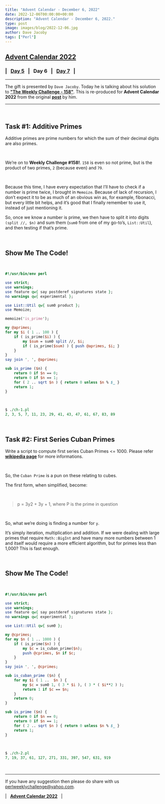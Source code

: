 ```yaml
---
title: "Advent Calendar - December 6, 2022"
date: 2022-12-06T00:00:00+00:00
description: "Advent Calendar - December 6, 2022."
type: post
image: images/blog/2022-12-06.jpg
author: Dave Jacoby
tags: ["Perl"]
---
```


## [**Advent Calendar 2022**](/blog/advent-calendar-2022)
### | &nbsp; [**Day 5**](/blog/advent-calendar-2022-12-05) &nbsp; | &nbsp; **Day 6** &nbsp; | &nbsp; [**Day 7**](/blog/advent-calendar-2022-12-07) &nbsp; |
***

The gift is presented by `Dave Jacoby`. Today he is talking about his solution to [**"The Weekly Challenge - 158"**](/blog/perl-weekly-challenge-158). This is re-produced for **Advent Calendar 2022** from the original [**post**](https://jacoby.github.io/2022/03/28/in-our-primes-weekly-challenge-158.html) by him.

***

<br>

## Task #1: Additive Primes

Additive primes are prime numbers for which the sum of their decimal digits are also primes.

<br>

We’re on to **Weekly Challenge #158!**. `158` is even so not prime, but is the product of two primes, `2` (because even) and `79`.

<br>

Because this time, I have every expectation that I’ll have to check if a number is prime twice, I brought in `Memoize`. Because of lack of recursion, I don’t expect it to be as much of an obvious win as, for example, fibonacci, but every little bit helps, and it’s good that I finally remember to use it, instead of just mentioning it.

So, once we know a number is prime, we then have to split it into digits `(split //, $n)` and sum them (`sum0` from one of my go-to’s, `List::Util`), and then testing if that’s prime.

<br>

## Show Me The Code!

<br>

```perl
#!/usr/bin/env perl

use strict;
use warnings;
use feature qw{ say postderef signatures state };
no warnings qw{ experimental };

use List::Util qw{ sum0 product };
use Memoize;

memoize('is_prime');

my @aprimes;
for my $i ( 1 .. 100 ) {
    if ( is_prime($i) ) {
        my $sum = sum0 split //, $i;
        if ( is_prime($sum) ) { push @aprimes, $i; }
    }
}
say join ', ', @aprimes;

sub is_prime ($n) {
    return 0 if $n == 0;
    return 0 if $n == 1;
    for ( 2 .. sqrt $n ) { return 0 unless $n % $_ }
    return 1;
}
```

<br>

```perl
$ ./ch-1.pl
2, 3, 5, 7, 11, 23, 29, 41, 43, 47, 61, 67, 83, 89
```

<br>

## Task #2: First Series Cuban Primes

Write a script to compute first series Cuban Primes <= 1000. Please refer [**wikipedia page**](https://en.wikipedia.org/wiki/Cuban_prime) for more informations.


<br>

So, the `Cuban Prime` is a pun on these relating to cubes.

The first form, when simplified, become:

<br>

> p = 3y2 + 3y + 1, where P is the prime in question

<br>

So, what we’re doing is finding a number for `y`.

It’s simply iteration, multiplication and addition. If we were dealing with large primes that require `Math::BigInt` and have many more numbers between 1 and itself would require a more efficient algorithm, but for primes less than 1,000? This is fast enough.

<br>

## Show Me The Code!

<br>

```perl
#!/usr/bin/env perl

use strict;
use warnings;
use feature qw{ say postderef signatures state };
no warnings qw{ experimental };

use List::Util qw{ sum0 };

my @cprimes;
for my $n ( 1 .. 1000 ) {
    if ( is_prime($n) ) {
        my $c = is_cuban_prime($n);
        push @cprimes, $n if $c;
    }
}
say join ', ', @cprimes;

sub is_cuban_prime ($n) {
    for my $i ( 1 ..  $n ) {
        my $c = sum0 1, ( 3 * $i ), ( 3 * ( $i**2 ) );
        return 1 if $c == $n;
    }
    return 0;
}

sub is_prime ($n) {
    return 0 if $n == 0;
    return 0 if $n == 1;
    for ( 2 .. sqrt $n ) { return 0 unless $n % $_ }
    return 1;
}
```

<br>

```perl
$ ./ch-2.pl
7, 19, 37, 61, 127, 271, 331, 397, 547, 631, 919
```

<br>

***

If you have any suggestion then please do share with us <perlweeklychallenge@yahoo.com>.

| &nbsp; [**Advent Calendar 2022**](/blog/advent-calendar-2022) &nbsp; |
